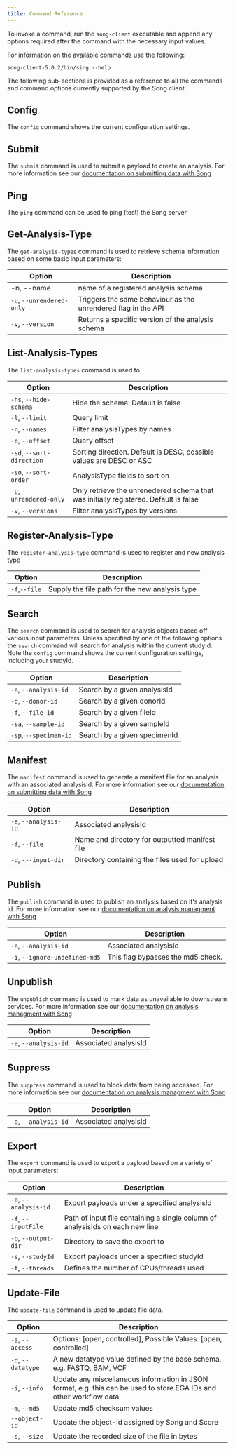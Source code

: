 ```yaml
---
title: Command Reference
---
```


To invoke a command, run the `song-client` executable and append any options required after the command with the necessary input values.

For information on the available commands use the following:

```shell
song-client-5.0.2/bin/sing --help
```

The following sub-sections is provided as a reference to all the commands and command options currently supported by the Song client.

## Config

The `config` command shows the current configuration settings.

## Submit

The `submit` command is used to submit a payload to create an analysis. For more information  see our [documentation on submitting data with Song](/documentation/song/user/submit/)

## Ping

The `ping` command can be used to ping (test) the Song server

## Get-Analysis-Type

The `get-analysis-types` command is used to retrieve schema information based on some basic input parameters:

| Option | Description |
|--|--|
|-n, --name| name of a registered analysis schema |
|`-u`, `--unrendered-only`| Triggers the same behaviour as the unrendered flag in the API |
|`-v`, `--version`| Returns a specific version of the analysis schema |

## List-Analysis-Types

The `list-analysis-types` command is used to

| Option | Description |
|--|--|
|`-hs`, `--hide-schema`|Hide the schema. Default is false|
|`-l`, `--limit`|Query limit|
|`-n`, `--names`|Filter analysisTypes by names|
|`-o`, `--offset`|Query offset|
|`-sd`, `--sort-direction`|Sorting direction. Default is DESC, possible values are DESC or ASC|
|`-so`, `--sort-order`|AnalysisType fields to sort on|
|`-u`, `--unrendered-only`|Only retrieve the unrenedered schema that was initially registered. Default is false|
|`-v`, `--versions`|Filter analysisTypes by versions|

## Register-Analysis-Type

The `register-analysis-type` command is used to register and new analysis type

| Option | Description |
|--|--|
|`-f`,`--file`| Supply the file path for the new analysis type |

## Search

The `search` command is used to search for analysis objects based off various input parameters. Unless specified by one of the following options the `search` command will search for analysis within the current studyId. Note the `config` command shows the current configuration settings, including your studyId.


| Option | Description |
|--|--|
|`-a`, `--analysis-id`|Search by a given analysisId|
|`-d`, `--donor-id`|Search by a given donorId|
|`-f`, `--file-id`|Search by a given fileId|
|`-sa`, `--sample-id`|Search by a given sampleId|
|`-sp`, `--specimen-id`|Search by a given specimenId|


## Manifest

The `manifest` command is used to generate a manifest file for an analysis with an associated analysisId. For more information  see our [documentation on submitting data with Song](/documentation/song/user/submit/)

| Option | Description |
|--|--|
|`-a`, `--analysis-id`| Associated analysisId |
|`-f`, `--file`| Name and directory for outputted manifest file |
|`-d`, `---input-dir`| Directory containing the files used for upload |


## Publish

The `publish` command is used to publish an analysis based on it's analysis Id. For more information see our [documentation on analysis managment with Song](/documentation/song/admin/analysismanagement/)

| Option | Description |
|--|--|
|`-a`, `--analysis-id`| Associated analysisId |
|`-i`, `--ignore-undefined-md5`| This flag bypasses the md5 check. |

## Unpublish

The `unpublish` command is used to mark data as unavailable to downstream services. For more information see our [documentation on analysis managment with Song](/documentation/song/admin/analysismanagement/)

| Option | Description |
|--|--|
|`-a`, `--analysis-id`| Associated analysisId |

## Suppress

The `suppress` command is used to block data from being accessed. For more information see our [documentation on analysis managment with Song](/documentation/song/admin/analysismanagement/)

| Option | Description |
|--|--|
|`-a`, `--analysis-id`| Associated analysisId |

## Export

The `export` command is used to export a payload based on a variety of input parameters:

| Option | Description |
|--|--|
|`-a`, `--analysis-id`| Export payloads under a specified analysisId |
|`-f`, `--inputFile`|Path of input file containing a single column of analysisIds on each new line|
|`-o`, `--output-dir`|Directory to save the export to|
|`-s`, `--studyId`| Export payloads under a specified studyId|
|`-t`, `--threads`| Defines the number of CPUs/threads used |

## Update-File

The `update-file` command is used to update file data.

| Option | Description |
|--|--|
|`-a`, `--access`| Options: [open, controlled], Possible Values: [open, controlled] |
|`-d`, `--datatype`| A new datatype value defined by the base schema, e.g. FASTQ, BAM, VCF |
|`-i`, `--info`| Update any miscellaneous information in JSON format, e.g. this can be used to store EGA IDs and other workflow data |
|`-m`, `--md5`| Update md5 checksum values |
|`--object-id`| Update the object-id assigned by Song and Score |
|`-s`, `--size`| Update the recorded size of the file in bytes |
